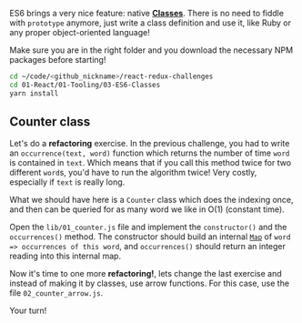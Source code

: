 ES6 brings a very nice feature: native [**Classes**](https://developer.mozilla.org/en-US/docs/Web/JavaScript/Reference/Classes). There is no need to fiddle with `prototype` anymore, just write a class definition and use it, like Ruby or any proper object-oriented language!

Make sure you are in the right folder and you download the necessary NPM packages before starting!

```bash
cd ~/code/<github_nickname>/react-redux-challenges
cd 01-React/01-Tooling/03-ES6-Classes
yarn install
```

## Counter class

Let's do a **refactoring** exercise. In the previous challenge, you had to write an `occurrence(text, word)` function which returns the number of time `word` is contained in `text`. Which means that if you call this method twice for two different `word`s, you'd have to run the algorithm twice! Very costly, especially if `text` is really long.

What we should have here is a `Counter` class which does the indexing once, and then can be queried for as many word we like in O(1) (constant time).

Open the `lib/01_counter.js` file and implement the `constructor()` and the `occurrences()` method. The constructor should build an internal [`Map`](https://developer.mozilla.org/en-US/docs/Web/JavaScript/Reference/Global_Objects/Map) of `word => occurrences of this word`, and `occurrences()` should return an integer reading into this internal map.

Now it's time to one more **refactoring!**, lets change the last exercise and instead of making it by classes, use arrow functions. For this case, use the file `02_counter_arrow.js`.

Your turn!
